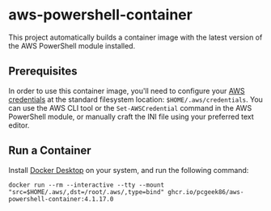 # aws-powershell-container
This project automatically builds a container image with the latest version of the AWS PowerShell module installed.

## Prerequisites

In order to use this container image, you'll need to configure your [AWS credentials](https://docs.aws.amazon.com/cli/latest/userguide/cli-configure-files.html) at the standard filesystem location: `$HOME/.aws/credentials`.
You can use the AWS CLI tool or the `Set-AWSCredential` command in the AWS PowerShell module, or manually craft the INI file using your preferred text editor.

## Run a Container

Install [Docker Desktop](https://www.docker.com/products/docker-desktop) on your system, and run the following command:

```
docker run --rm --interactive --tty --mount "src=$HOME/.aws/,dst=/root/.aws/,type=bind" ghcr.io/pcgeek86/aws-powershell-container:4.1.17.0
```
